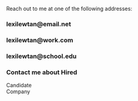 Reach out to me at one of the following addresses: 

<div class="two-thirds">
<h3>lexilewtan@email.net</h3>
<h3>lexilewtan@work.com </h3>
<h3>lexilewtan@school.edu</h3>
</div>

<div class="one-third">
	<h3>Contact me about Hired</h3>
<div class="half">
<a class="apply-others">Candidate</a>
</div>

<div class="half">
<a class="apply-dev">Company</a>
</div>
</div>